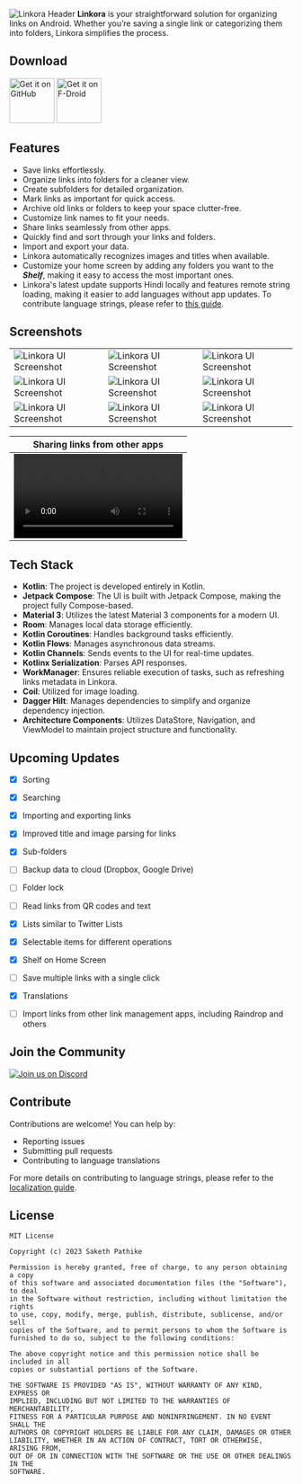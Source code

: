 ![Linkora Header](https://github.com/user-attachments/assets/f691072c-a515-4ad1-b5d4-4fdbf2eff401)
**Linkora** is your straightforward solution for organizing links on Android. Whether you’re saving a single link or categorizing them into folders, Linkora simplifies the process.

## Download

[<img src="https://github.com/user-attachments/assets/a50513b3-dbf8-48c1-bff8-1f4215fefbb9"
alt="Get it on GitHub"
height="80">](https://github.com/sakethpathike/Linkora/releases/tag/v0.7.1) [<img src="https://f-droid.org/badge/get-it-on.png"
    alt="Get it on F-Droid"
    height="80">](https://f-droid.org/packages/com.sakethh.linkora)


## Features

- Save links effortlessly.
- Organize links into folders for a cleaner view.
- Create subfolders for detailed organization.
- Mark links as important for quick access.
- Archive old links or folders to keep your space clutter-free.
- Customize link names to fit your needs.
- Share links seamlessly from other apps.
- Quickly find and sort through your links and folders.
- Import and export your data.
- Linkora automatically recognizes images and titles when available.
- Customize your home screen by adding any folders you want to the **_Shelf_**, making it easy to
  access
  the most important ones.
- Linkora's latest update supports Hindi locally and features remote string loading, making it
  easier to add languages without app updates. To contribute language strings, please refer to [this guide](https://github.com/sakethpathike/LinkoraLocalizationServer/blob/master/README.md).

## Screenshots

|  |  |  |
|-----------------------|-----------------------|-----------------------|
| ![Linkora UI Screenshot](https://github.com/user-attachments/assets/ca9533fa-ee8d-4eea-bb01-4abbb4ae2553) | ![Linkora UI Screenshot](https://github.com/user-attachments/assets/54bc6f28-4a3c-4ea5-8ce8-0cca538854fd) | ![Linkora UI Screenshot](https://github.com/user-attachments/assets/532caea7-1433-4e36-8132-72a2b37a56e4) |
| ![Linkora UI Screenshot](https://github.com/user-attachments/assets/0fc9c62d-dd0b-4cee-bedf-8418c624a3f0) | ![Linkora UI Screenshot](https://github.com/user-attachments/assets/8181ff76-9cda-4e00-b191-aa8c3b5bfabd) | ![Linkora UI Screenshot](https://github.com/user-attachments/assets/40edab19-181f-4a3c-b3ff-13238b8fbf20) |
| ![Linkora UI Screenshot](https://github.com/user-attachments/assets/0edb91df-4445-4801-b064-f03cfb950e24) | ![Linkora UI Screenshot](https://github.com/user-attachments/assets/8149ac76-27e5-43e4-818d-0f0e60008c1a) | ![Linkora UI Screenshot](https://github.com/user-attachments/assets/62132203-38bd-44f6-959a-220d2ff5d91a) |

|                            Sharing links from other apps                            |
|:-----------------------------------------------------------------------------------:|
| <video src="https://github.com/user-attachments/assets/49b5ff34-6b9d-4e85-8f93-fd6a762d782f"></video> |

## Tech Stack

- **Kotlin**: The project is developed entirely in Kotlin.
- **Jetpack Compose**: The UI is built with Jetpack Compose, making the project fully Compose-based.
- **Material 3**: Utilizes the latest Material 3 components for a modern UI.
- **Room**: Manages local data storage efficiently.
- **Kotlin Coroutines**: Handles background tasks efficiently.
- **Kotlin Flows**: Manages asynchronous data streams.
- **Kotlin Channels**: Sends events to the UI for real-time updates.
- **Kotlinx Serialization**: Parses API responses.
- **WorkManager**: Ensures reliable execution of tasks, such as refreshing links metadata in Linkora.
- **Coil**: Utilized for image loading.
- **Dagger Hilt**: Manages dependencies to simplify and organize dependency injection.
- **Architecture Components**: Utilizes DataStore, Navigation, and ViewModel to maintain project structure and functionality.


## Upcoming Updates

- [x] Sorting
- [x] Searching
- [x] Importing and exporting links
- [x] Improved title and image parsing for links
- [x] Sub-folders
- [ ] Backup data to cloud (Dropbox, Google Drive)
- [ ] Folder lock
- [ ] Read links from QR codes and text
- [x] Lists similar to Twitter Lists
- [x] Selectable items for different operations
- [x] Shelf on Home Screen
- [ ] Save multiple links with a single click
- [x] Translations
- [ ] Import links from other link management apps, including Raindrop and others


## Join the Community

[![Join us on Discord](https://discord.com/api/guilds/1214971383352664104/widget.png?style=banner2)](https://discord.gg/ZDBXNtv8MD)

## Contribute

Contributions are welcome! You can help by:

- Reporting issues
- Submitting pull requests
- Contributing to language translations

For more details on contributing to language strings, please refer to the [localization guide](https://github.com/sakethpathike/LinkoraLocalizationServer/blob/master/README.md).

## License

```
MIT License

Copyright (c) 2023 Saketh Pathike

Permission is hereby granted, free of charge, to any person obtaining a copy
of this software and associated documentation files (the "Software"), to deal
in the Software without restriction, including without limitation the rights
to use, copy, modify, merge, publish, distribute, sublicense, and/or sell
copies of the Software, and to permit persons to whom the Software is
furnished to do so, subject to the following conditions:

The above copyright notice and this permission notice shall be included in all
copies or substantial portions of the Software.

THE SOFTWARE IS PROVIDED "AS IS", WITHOUT WARRANTY OF ANY KIND, EXPRESS OR
IMPLIED, INCLUDING BUT NOT LIMITED TO THE WARRANTIES OF MERCHANTABILITY,
FITNESS FOR A PARTICULAR PURPOSE AND NONINFRINGEMENT. IN NO EVENT SHALL THE
AUTHORS OR COPYRIGHT HOLDERS BE LIABLE FOR ANY CLAIM, DAMAGES OR OTHER
LIABILITY, WHETHER IN AN ACTION OF CONTRACT, TORT OR OTHERWISE, ARISING FROM,
OUT OF OR IN CONNECTION WITH THE SOFTWARE OR THE USE OR OTHER DEALINGS IN THE
SOFTWARE.
```
